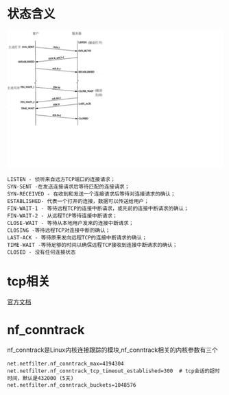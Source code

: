 # 状态含义

![](../images/asdasdasdasdadasd.png)

```
LISTEN - 侦听来自远方TCP端口的连接请求；
SYN-SENT -在发送连接请求后等待匹配的连接请求；
SYN-RECEIVED - 在收到和发送一个连接请求后等待对连接请求的确认；
ESTABLISHED- 代表一个打开的连接，数据可以传送给用户；
FIN-WAIT-1 - 等待远程TCP的连接中断请求，或先前的连接中断请求的确认；
FIN-WAIT-2 - 从远程TCP等待连接中断请求；
CLOSE-WAIT - 等待从本地用户发来的连接中断请求；
CLOSING -等待远程TCP对连接中断的确认；
LAST-ACK - 等待原来发向远程TCP的连接中断请求的确认；
TIME-WAIT -等待足够的时间以确保远程TCP接收到连接中断请求的确认；
CLOSED - 没有任何连接状态
```

# tcp相关

[官方文档](https://www.kernel.org/doc/Documentation/networking/ip-sysctl.txt)

# nf_conntrack

nf_conntrack是Linux内核连接跟踪的模块,nf_conntrack相关的内核参数有三个
```
net.netfilter.nf_conntrack_max=4194304
net.netfilter.nf_conntrack_tcp_timeout_established=300  # tcp会话的超时时间，默认是432000 (5天)
net.netfilter.nf_conntrack_buckets=1048576    
```